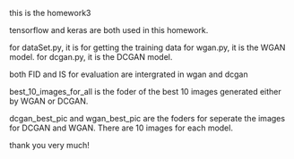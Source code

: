 this is the homework3

tensorflow and keras are both used in this homework.

for dataSet.py, it is for getting the training data
for wgan.py, it is the WGAN model.
for dcgan.py, it is the DCGAN model.

both FID and IS for evaluation are intergrated in wgan and dcgan

best_10_images_for_all is the foder of the best 10 images generated either by WGAN or DCGAN.

dcgan_best_pic and wgan_best_pic are the foders for seperate the images for DCGAN and WGAN. There are 10 images for each model.

thank you very much!

